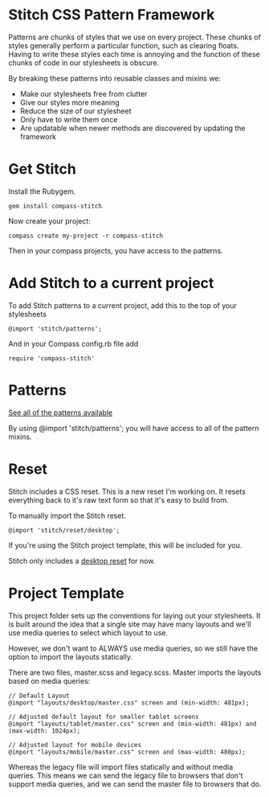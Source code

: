 # Stitch CSS Pattern Framework

Patterns are chunks of styles that we use on every project. These chunks of styles generally perform a particular function, such as clearing floats. Having to write these styles each time is annoying and the function of these chunks of code in our stylesheets is obscure. 

By breaking these patterns into reusable classes and mixins we:

* Make our stylesheets free from clutter
* Give our styles more meaning
* Reduce the size of our stylesheet
* Only have to write them once
* Are updatable when newer methods are discovered by updating the framework

# Get Stitch

Install the Rubygem.

	gem install compass-stitch

Now create your project:

	compass create my-project -r compass-stitch

Then in your compass projects, you have access to the patterns. 

# Add Stitch to a current project

To add Stitch patterns to a current project, add this to the top of your stylesheets

	@import 'stitch/patterns';
	
And in your Compass config.rb file add
	
	require 'compass-stitch'


# Patterns

[See all of the patterns available](https://github.com/anthonyshort/stitch-css/tree/master/stylesheets/stitch/patterns)

By using @import 'stitch/patterns'; you will have access to all of the pattern mixins.

# Reset

Stitch includes a CSS reset. This is a new reset I'm working on. It resets everything back to it's raw text form so that it's easy to build from.

To manually import the Stitch reset.

	@import 'stitch/reset/desktop';
	
If you're using the Stitch project template, this will be included for you.
	
Stitch only includes a [desktop reset](https://github.com/anthonyshort/stitch-css/blob/master/stylesheets/stitch/patterns/reset/_desktop.scss) for now.

# Project Template

This project folder sets up the conventions for laying out your stylesheets. It is built around the idea that a single site may have many layouts and we'll use media queries to select which layout to use.

However, we don't want to ALWAYS use media queries, so we still have the option to import the layouts statically.

There are two files, master.scss and legacy.scss. Master imports the layouts based on media queries:

	// Default Layout
	@import "layouts/desktop/master.css" screen and (min-width: 481px);

	// Adjusted default layout for smaller tablet screens
	@import "layouts/tablet/master.css" screen and (min-width: 481px) and (max-width: 1024px);

	// Adjusted layout for mobile devices
	@import "layouts/mobile/master.css" screen and (max-width: 480px);

Whereas the legacy file will import files statically and without media queries. This means we can send the legacy file to browsers that don't support media queries, and we can send the master file to browsers that do.

